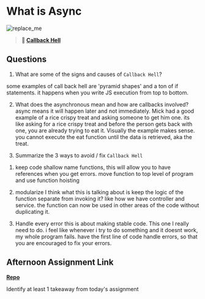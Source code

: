 # What is Async

![replace_me](https://codeworks.blob.core.windows.net/public/assets/img/illustrations/placeholder.svg)

> **📖 [Callback Hell](https://codeworksacademy.com/fs-student-guide/resources/wk4/01-Callbacks)**

## Questions

1. What are some of the signs and causes of `Callback Hell`?

 some examples of call back hell are 'pyramid shapes' and a ton of if statements. it happens when you write JS execution from top to bottom.

2. What does the asynchronous mean and how are callbacks involved?
async means it will happen later and not immediately. Mick had a good example of a rice crispy treat and asking someone to get him one. its like asking for a rice crispy treat and before the person gets back with one, you are already trying to eat it. Visually the example makes sense. you cannot execute the eat function until the data is retrieved, aka the treat.

3. Summarize the 3 ways to avoid / fix `Callback Hell`

1) keep code shallow
    name functions, this will allow you to have references when you get errors. move function to top level of program and use function hoisting

2) modularize
    I think what this is talking about is keep the logic of the function separate from invoking it? like how we have controller and service. the function can now be used in other areas of the code without duplicating it.
    
3) Handle every error
    this is about making stable code. This one I really need to do. i feel like whenever i try to do something and it doesnt work, my whole program fails. have the first line of code handle errors, so that you are encouraged to fix your errors.

## Afternoon Assignment Link

**[Repo](https://github.com/TyHafen/Trivia.git)**

Identify at least 1 takeaway from today's assignment
